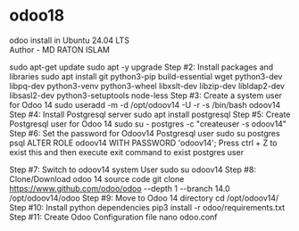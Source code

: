 # odoo18
odoo install in Ubuntu 24.04 LTS
<br>
Author - MD RATON ISLAM

sudo apt-get update
sudo apt -y upgrade
Step #2: Install packages and libraries
sudo apt install git python3-pip build-essential wget python3-dev libpq-dev python3-venv python3-wheel libxslt-dev libzip-dev libldap2-dev libsasl2-dev python3-setuptools node-less
Step #3: Create a system user for Odoo 14
sudo useradd -m -d /opt/odoov14 -U -r -s /bin/bash odoov14
Step #4: Install Postgresql server
sudo apt install postgresql
Step #5: Create Postgresql user for Odoo 14
sudo su - postgres -c "createuser -s odoov14"
Step #6: Set the password for Odoov14 Postgresql user
sudo su postgres
psql
ALTER ROLE odoov14 WITH PASSWORD 'odoov14';
Press ctrl + Z to exist this and then execute exit command to exist postgres user

Step #7: Switch to odoov14 system User
sudo su odoov14
Step #8: Clone/Download odoo 14 source code
git clone https://www.github.com/odoo/odoo --depth 1 --branch 14.0 /opt/odoov14/odoo
Step #9: Move to Odoo 14 directory
cd /opt/odoov14/
Step #10: Install python dependencies
pip3 install -r odoo/requirements.txt
Step #11: Create Odoo Configuration file
nano odoo.conf
